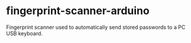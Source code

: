 # fingerprint-scanner-arduino
Fingerprint scanner used to automatically send stored passwords to a PC USB keyboard.
